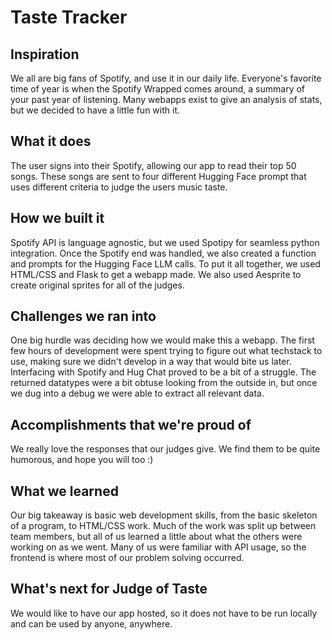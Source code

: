 # Taste Tracker

## Inspiration
We all are big fans of Spotify, and use it in our daily life. Everyone's favorite time of year is when the Spotify Wrapped comes around, a summary of your past year of listening. Many webapps exist to give an analysis of stats, but we decided to have a little fun with it. 

## What it does
The user signs into their Spotify, allowing our app to read their top 50 songs. These songs are sent to four different Hugging Face prompt that uses different criteria to judge the users music taste. 

## How we built it
Spotify API is language agnostic, but we used Spotipy for seamless python integration. Once the Spotify end was handled, we also created a function and prompts for the Hugging Face LLM calls. To put it all together, we used HTML/CSS and Flask to get a webapp made. We also used Aesprite to create original sprites for all of the judges.

## Challenges we ran into
One big hurdle was deciding how we would make this a webapp. The first few hours of development were spent trying to figure out what techstack to use, making sure we didn't develop in a way that would bite us later. Interfacing with Spotify and Hug Chat proved to be a bit of a struggle. The returned datatypes were a bit obtuse looking from the outside in, but once we dug into a debug we were able to extract all relevant data. 

## Accomplishments that we're proud of
We really love the responses that our judges give. We find them to be quite humorous, and hope you will too :)

## What we learned
Our big takeaway is basic web development skills, from the basic skeleton of a program, to HTML/CSS work. Much of the work was split up between team members, but all of us learned a little about what the others were working on as we went. Many of us were familiar with API usage, so the frontend is where most of our problem solving occurred.

## What's next for Judge of Taste
We would like to have our app hosted, so it does not have to be run locally and can be used by anyone, anywhere.
